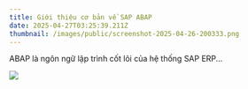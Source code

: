 ```yaml
---
title: Giới thiệu cơ bản về SAP ABAP
date: 2025-04-27T03:25:39.211Z
thumbnail: /images/public/screenshot-2025-04-26-200333.png
---
```

ABAP là ngôn ngữ lập trình cốt lõi của hệ thống SAP ERP...

![](/images/public/screenshot-2025-04-26-200333.png)